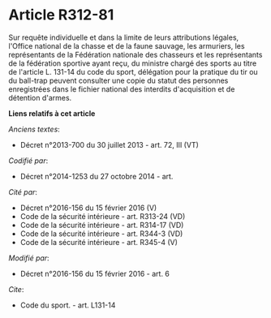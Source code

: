 # Article R312-81

Sur requête individuelle et dans la limite de leurs attributions légales, l'Office national de la chasse et de la faune
sauvage, les armuriers, les représentants de la Fédération nationale des chasseurs et les représentants de la fédération
sportive ayant reçu, du ministre chargé des sports au titre de l'article L. 131-14 du code du sport, délégation pour la
pratique du tir ou du ball-trap peuvent consulter une copie du statut des personnes enregistrées dans le fichier national des
interdits d'acquisition et de détention d'armes.

**Liens relatifs à cet article**

_Anciens textes_:

  - Décret n°2013-700 du 30 juillet 2013 - art. 72, III (VT)

_Codifié par_:

  - Décret n°2014-1253 du 27 octobre 2014 - art.

_Cité par_:

  - Décret n°2016-156 du 15 février 2016 (V)
  - Code de la sécurité intérieure - art. R313-24 (VD)
  - Code de la sécurité intérieure - art. R314-17 (VD)
  - Code de la sécurité intérieure - art. R344-3 (VD)
  - Code de la sécurité intérieure - art. R345-4 (V)

_Modifié par_:

  - Décret n°2016-156 du 15 février 2016 - art. 6

_Cite_:

  - Code du sport. - art. L131-14

